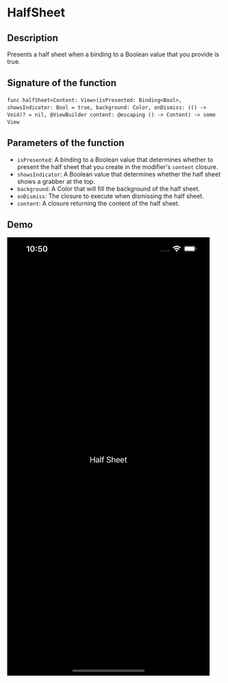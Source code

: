 # HalfSheet

## Description 
Presents a half sheet when a binding to a Boolean value that you provide is true.

## Signature of the function 
`func halfSheet<Content: View>(isPresented: Binding<Bool>, showsIndicator: Bool = true, background: Color, onDismiss: (() -> Void)? = nil, @ViewBuilder content: @escaping () -> Content) -> some View`

## Parameters of the function
- `isPresented`: A binding to a Boolean value that determines whether to present the half sheet that you create in the modifier's `content` closure.
- `showsIndicator`: A Boolean value that determines whether the half sheet shows a grabber at the top.
- `background`: A Color that will fill the background of the half sheet.
- `onDismiss`: The closure to execute when dismissing the half sheet.
- `content`: A closure returning the content of the half sheet.

## Demo
![HalfSheet](./Assets/HalfSheet.gif)
